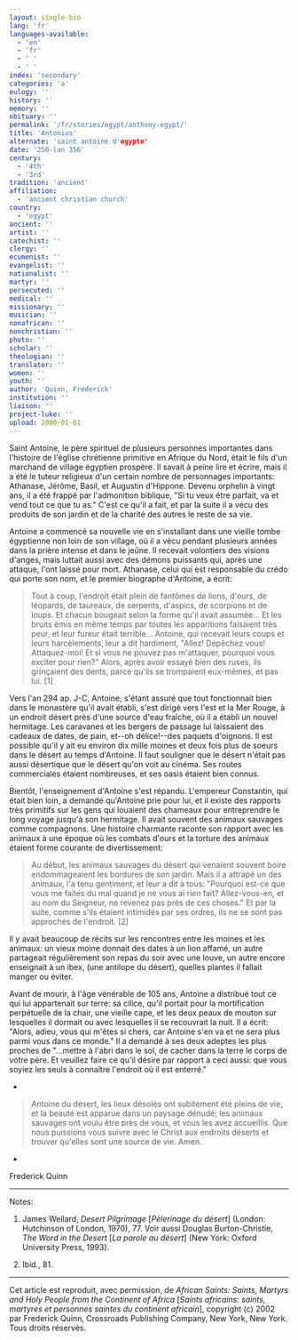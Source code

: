 ```yaml
---
layout: single-bio
lang: 'fr'
languages-available:
  - 'en'
  - 'fr'
  - ' '
  - ' '
index: 'secondary'
categories: 'a'
eulogy: ''
history: ''
memory: ''
obituary: ''
permalink: '/fr/stories/egypt/anthony-egypt/'
title: 'Antonius'
alternate: 'saint antoine d'egypte'
date: '250-lan 356'
century:
  - '4th'
  - '3rd'
tradition: 'ancient'
affiliation:
  - 'ancient christian church'
country:
  - 'egypt'
ancient: ''
artist: ''
catechist: ''
clergy: ''
ecumenist: ''
evangelist: ''
nationalist: ''
martyr: ''
persecuted: ''
medical: ''
missionary: ''
musician: ''
nonafrican: ''
nonchristian: ''
photo: ''
scholar: ''
theologian: ''
translator: ''
women: ''
youth: ''
author: 'Quinn, Frederick'
institution: ''
liaison: ''
project-luke: ''
upload: 2000-01-01
---
```



Saint Antoine, le père spirituel de plusieurs personnes importantes dans l'histoire de l'église chrétienne primitive en Afrique du Nord, était le fils d'un marchand de village égyptien prospère. Il savait à peine lire et écrire, mais il a été le tuteur religieux d'un certain nombre de personnages importants: Athanase, Jérôme, Basil, et Augustin d'Hippone. Devenu orphelin à vingt ans, il a été frappé par l'admonition biblique, "Si tu veux être parfait, va et vend tout ce que tu as." C'est ce qu'il a fait, et par la suite il a vécu des produits de son jardin et de la charité des autres le reste de sa vie.

Antoine a commencé sa nouvelle vie en s'installant dans une vieille tombe égyptienne non loin de son village, où il a vécu pendant plusieurs années dans la prière intense et dans le jeûne. Il recevait volontiers des visions d'anges, mais luttait aussi avec des démons puissants qui, après une attaque, l'ont laissé pour mort. Athanase, celui qui est responsable du crédo qui porte son nom, et le premier biographe d'Antoine, a écrit:

> Tout à coup, l'endroit était plein de fantômes de lions, d'ours, de léopards, de taureaux, de serpents, d'aspics, de scorpions et de loups. Et chacun bougeait selon la forme qu'il avait assumée... Et les bruits émis en même temps par toutes les apparitions faisaient très peur, et leur fureur était terrible... Antoine, qui recevait leurs coups et leurs harcèlements, leur a dit hardiment, "Allez! Dépêchez vous! Attaquez-moi! Et si vous ne pouvez pas m'attaquer, pourquoi vous exciter pour rien?" Alors, après avoir essayé bien des ruses, ils grinçaient des dents, parce qu'ils se trompaient eux-mêmes, et pas lui. [1]

Vers l'an 294 ap. J-C, Antoine, s'étant assuré que tout fonctionnait bien dans le monastère qu'il avait établi, s'est dirigé vers l'est et la Mer Rouge, à un endroit désert près d'une source d'eau fraîche, où il a établi un nouvel hermitage. Les caravanes et les bergers de passage lui laissaient des cadeaux de dates, de pain, et--oh d&eacute;lice!--des paquets d'oignons. Il est possible qu'il y ait eu environ dix mille moines et deux fois plus de soeurs dans le désert au temps d'Antoine. Il faut souligner que le désert n'était pas aussi désertique que le désert qu'on voit au cinéma. Ses routes commerciales étaient nombreuses, et ses oasis étaient bien connus.

Bientôt, l'enseignement d'Antoine s'est répandu. L'empereur Constantin, qui était bien loin, a demandé qu'Antoine prie pour lui, et il existe des rapports très primitifs sur les gens qui louaient des chameaux pour entreprendre le long voyage jusqu'à son hermitage. Il avait souvent des animaux sauvages comme compagnons. Une histoire charmante raconte son rapport avec les animaux à une époque où les combats d'ours et la torture des animaux étaient forme courante de divertissement:

> Au début, les animaux sauvages du désert qui venaient souvent boire endommageaient les bordures de son jardin. Mais il a attrapé un des animaux, l'a tenu gentiment, et leur a dit à tous: "Pourquoi est-ce que vous me faites du mal quand je ne vous ai rien fait? Allez-vous-en, et au nom du Seigneur, ne revenez pas près de ces choses." Et par la suite, comme s'ils étaient intimidés par ses ordres, ils ne se sont pas approchés de l'endroit. [2]

Il y avait beaucoup de récits sur les rencontres entre les moines et les animaux: un vieux moine donnait des dates à un lion affamé, un autre partageait régulièrement son repas du soir avec une louve, un autre encore enseignait à un ibex, (une antilope du désert), quelles plantes il fallait manger ou éviter.

Avant de mourir, à l'âge vénérable de 105 ans, Antoine a distribué tout ce qui lui appartenait sur terre: sa cilice, qu'il portait pour la mortification perpétuelle de la chair, une vieille cape, et les deux peaux de mouton sur lesquelles il dormait ou avec lesquelles il se recouvrait la nuit. Il a écrit: "Alors, adieu, vous qui m'êtes si chers, car Antoine s'en va et ne sera plus parmi vous dans ce monde." Il a demandé à ses deux adeptes les plus proches de "...mettre à l'abri dans le sol, de cacher dans la terre le corps de votre père. Et veuillez faire ce qu'il désire par rapport à ceci aussi: que vous soyiez les seuls à connaître l'endroit où il est enterré."

*
> Antoine du désert, les lieux désolés ont subitement été pleins de vie, et la beauté est apparue dans un paysage dénudé; les animaux sauvages ont voulu être près de vous, et vous les avez accueillis. Que nous puissions vous suivre avec le Christ aux endroits déserts et trouver qu'elles sont une source de vie. Amen.
*

Frederick Quinn

---

Notes:

1. James Wellard, *Desert Pilgrimage* [*Pèlerinage du désert*] (London: Hutchinson of London, 1970), 77. Voir aussi Douglas Burton-Christie, *The Word in the Desert* [*La parole au désert*] (New York: Oxford University Press, 1993).

2. Ibid., 81.

---

Cet article est reproduit, avec permission, de *African Saints: Saints, Martyrs and Holy People from the Continent of Africa* [*Saints africains: saints, martyres et personnes saintes du continent africain*], copyright (c) 2002 par Frederick Quinn, Crossroads Publishing Company, New York, New York. Tous droits réservés.